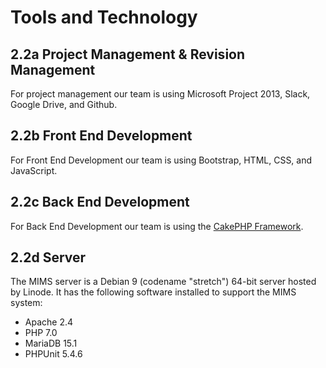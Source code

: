 # Tools and Technology  

## 2.2a Project Management & Revision Management

For project management our team is using Microsoft Project 2013, Slack,
Google Drive, and Github.

## 2.2b Front End Development

For Front End Development our team is using Bootstrap, HTML, CSS, and
JavaScript.

## 2.2c Back End Development

For Back End Development our team is using the [CakePHP
Framework](https://cakephp.org/).

## 2.2d Server

The MIMS server is a Debian 9 (codename "stretch") 64-bit server
hosted by Linode.  It has the following software installed to support
the MIMS system:

- Apache 2.4
- PHP 7.0
- MariaDB 15.1
- PHPUnit 5.4.6

